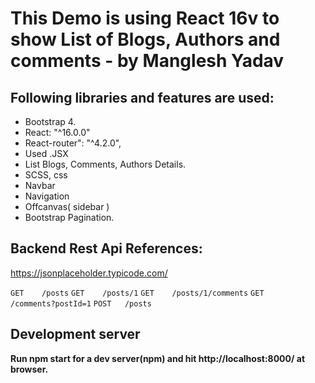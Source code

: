 # This Demo is using React 16v to show List of Blogs, Authors and comments - by Manglesh Yadav
## Following libraries and features are used:

* Bootstrap 4.
* React: "^16.0.0"
* React-router": "^4.2.0",
* Used .JSX
* List Blogs, Comments, Authors Details.
* SCSS, css
* Navbar
* Navigation
* Offcanvas( sidebar )
* Bootstrap Pagination.

## Backend Rest Api References:

https://jsonplaceholder.typicode.com/

`GET	/posts`
`GET	/posts/1`
`GET	/posts/1/comments`
`GET	/comments?postId=1`
`POST	/posts`


## Development server

**Run npm start for a dev server(npm) and hit http://localhost:8000/ at browser.**


